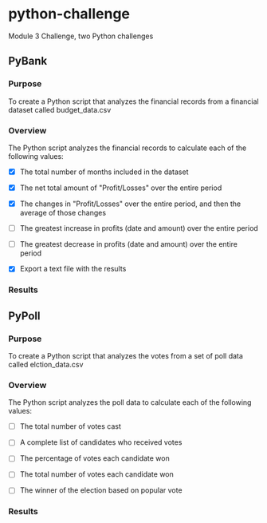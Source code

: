 # python-challenge
Module 3 Challenge, two Python challenges

## PyBank

### Purpose

To create a Python script that analyzes the financial records from a financial dataset called budget_data.csv

### Overview

The Python script analyzes the financial records to calculate each of the following values:

- [x] The total number of months included in the dataset

- [x] The net total amount of "Profit/Losses" over the entire period

- [x] The changes in "Profit/Losses" over the entire period, and then the average of those changes

- [ ] The greatest increase in profits (date and amount) over the entire period

- [ ] The greatest decrease in profits (date and amount) over the entire period

- [x] Export a text file with the results

### Results

## PyPoll

### Purpose

To create a Python script that analyzes the votes from a set of poll data called elction_data.csv

### Overview

The Python script analyzes the poll data to calculate each of the following values:

- [ ] The total number of votes cast

- [ ] A complete list of candidates who received votes

- [ ] The percentage of votes each candidate won

- [ ] The total number of votes each candidate won

- [ ] The winner of the election based on popular vote

### Results


